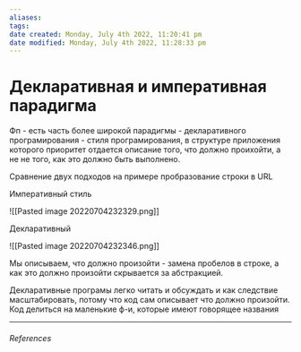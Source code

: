 ```yaml
---
aliases: 
tags: 
date created: Monday, July 4th 2022, 11:20:41 pm
date modified: Monday, July 4th 2022, 11:28:33 pm
---
```


# Декларативная и императивная парадигма

Фп - есть часть более широкой парадигмы - декларативного програмирования - стиля програмирования, в структуре приложения которого приоритет отдается описание того, что должно проихойти, а не не того,  как это должно быть выполнено.

Сравнение двух подходов на примере пробразование строки в URL

Императивный стиль

![[Pasted image 20220704232329.png]]

Декларативный

![[Pasted image 20220704232346.png]]

Мы описываем, что должно произойти - замена пробелов в строке, а как это должно произойти скрывается за абстракцией.

Декларативные програмы легко читать и обсуждать и как следствие масштабировать, потому что код сам описывает что должно произойти. Код делиться на маленькие ф-и, которые имеют говорящее названия

---

###### References
